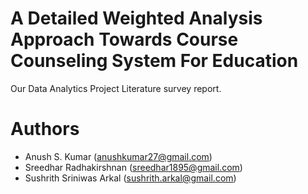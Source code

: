# A Detailed Weighted Analysis Approach Towards Course Counseling System For Education
Our Data Analytics Project Literature survey report.

# Authors
+ Anush S. Kumar (anushkumar27@gmail.com)
+  Sreedhar Radhakirshnan (sreedhar1895@gmail.com)
+ Sushrith Sriniwas Arkal (sushrith.arkal@gmail.com)
